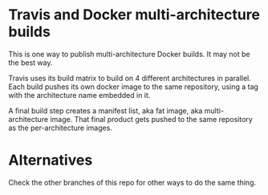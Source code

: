 # Travis and Docker multi-architecture builds

This is one way to publish multi-architecture Docker builds. It may not be the best way.

Travis uses its build matrix to build on 4 different architectures in parallel. Each build pushes its own docker image
to the same repository, using a tag with the architecture name embedded in it.

A final build step creates a manifest list, aka fat image, aka multi-architecture image. That final product gets pushed
to the same repository as the per-architecture images.

# Alternatives

Check the other branches of this repo for other ways to do the same thing.
